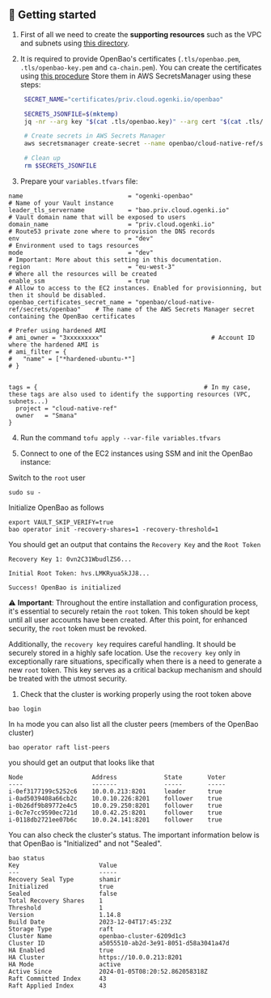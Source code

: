 ## 🚀 Getting started


1. First of all we need to create the **supporting resources** such as the VPC and subnets using [this directory](../../../network/).

2. It is required to provide OpenBao's certificates (`.tls/openbao.pem`, `.tls/openbao-key.pem` and `ca-chain.pem`). You can create the certificates using [this procedure](pki_requirements.md)
   Store them in AWS SecretsManager using these steps:

   ```bash
    SECRET_NAME="certificates/priv.cloud.ogenki.io/openbao"

    SECRETS_JSONFILE=$(mktemp)
    jq -nr --arg key "$(cat .tls/openbao.key)" --arg cert "$(cat .tls/openbao.pem)" --arg ca "$(cat .tls/ca-chain.pem)" '{"cert":$cert,"key":$key,"ca":$ca}' > $SECRETS_JSONFILE

    # Create secrets in AWS Secrets Manager
    aws secretsmanager create-secret --name openbao/cloud-native-ref/secrets/openbao --secret-string file:///$SECRETS_JSONFILE

    # Clean up
    rm $SECRETS_JSONFILE
    ```

3. Prepare your `variables.tfvars` file:

```hcl
name                             = "ogenki-openbao"                              # Name of your Vault instance
leader_tls_servername            = "bao.priv.cloud.ogenki.io"                    # Vault domain name that will be exposed to users
domain_name                      = "priv.cloud.ogenki.io"                        # Route53 private zone where to provision the DNS records
env                              = "dev"                                         # Environment used to tags resources
mode                             = "dev"                                         # Important: More about this setting in this documentation.
region                           = "eu-west-3"                                   # Where all the resources will be created
enable_ssm                       = true                                          # Allow to access to the EC2 instances. Enabled for provisionning, but then it should be disabled.
openbao_certificates_secret_name = "openbao/cloud-native-ref/secrets/openbao"    # The name of the AWS Secrets Manager secret containing the OpenBao certificates

# Prefer using hardened AMI
# ami_owner = "3xxxxxxxxx"                              # Account ID where the hardened AMI is
# ami_filter = {
#   "name" = ["*hardened-ubuntu-*"]
# }


tags = {                                              # In my case, these tags are also used to identify the supporting resources (VPC, subnets...)
  project = "cloud-native-ref"
  owner   = "Smana"
}
```

4. Run the command `tofu apply --var-file variables.tfvars`

5. Connect to one of the EC2 instances using SSM and init the OpenBao instance:

Switch to the `root` user
```console
sudo su -
```

Initialize OpenBao as follows

```console
export VAULT_SKIP_VERIFY=true
bao operator init -recovery-shares=1 -recovery-threshold=1
```

You should get an output that contains the `Recovery Key` and the `Root Token`
```console
Recovery Key 1: 0vn2C31WbudlZS6...

Initial Root Token: hvs.LMKRyua5kJJ8...

Success! OpenBao is initialized
```

⚠️ **Important**: Throughout the entire installation and configuration process, it's essential to securely retain the `root` token. This token should be kept until all user accounts have been created. After this point, for enhanced security, the `root` token must be revoked.

Additionally, the `recovery key` requires careful handling. It should be securely stored in a highly safe location. Use the `recovery key` only in exceptionally rare situations, specifically when there is a need to generate a new `root` token. This key serves as a critical backup mechanism and should be treated with the utmost security.

1. Check that the cluster is working properly using the root token above

```console
bao login
```

In `ha` mode you can also list all the cluster peers (members of the OpenBao cluster)

```console
bao operator raft list-peers
```

you should get an output that looks like that
```console
Node                   Address             State       Voter
----                   -------             -----       -----
i-0ef3177199c5252c6    10.0.0.213:8201     leader      true
i-0ad5039408a66cb2c    10.0.10.226:8201    follower    true
i-0b26df9b89772e4c5    10.0.29.250:8201    follower    true
i-0c7e7cc9590ec721d    10.0.42.25:8201     follower    true
i-0118db2721ee07b6c    10.0.24.141:8201    follower    true
```

You can also check the cluster's status. The important information below is that OpenBao is "Initialized" and not "Sealed".
```console
bao status
Key                      Value
---                      -----
Recovery Seal Type       shamir
Initialized              true
Sealed                   false
Total Recovery Shares    1
Threshold                1
Version                  1.14.8
Build Date               2023-12-04T17:45:23Z
Storage Type             raft
Cluster Name             openbao-cluster-6209d1c3
Cluster ID               a5055510-ab2d-3e91-8051-d58a3041a47d
HA Enabled               true
HA Cluster               https://10.0.0.213:8201
HA Mode                  active
Active Since             2024-01-05T08:20:52.862058318Z
Raft Committed Index     43
Raft Applied Index       43
```
